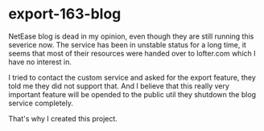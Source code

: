 # export-163-blog

NetEase blog is dead in my opinion, even though they are still running this severice now. The service has been in unstable status for a long time, it seems that most of their resources were handed over to lofter.com which I have no interest in. 

I tried to contact the custom service and asked for the export feature, they told me they did not support that. And I believe that this really very important feature will be opended to the public util they shutdown the blog service completely. 

That's why I created this project.
